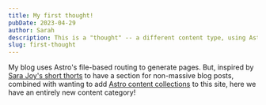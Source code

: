 ```yaml
---
title: My first thought!
pubDate: 2023-04-29
author: Sarah
description: This is a "thought" -- a different content type, using Astro's content collections.
slug: first-thought
---
```


My blog uses Astro's file-based routing to generate pages. But, inspired by [Sara Joy's short thorts](https://sarajoy.dev/blog/short/) to have a section for non-massive blog posts, combined with wanting to add [Astro content collections](https://docs.astro.build/en/guides/content-collections/) to this site, here we have an entirely new content category!